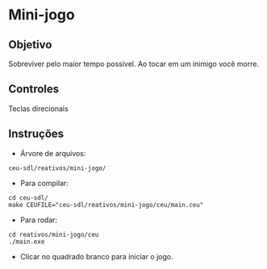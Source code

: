 Mini-jogo
===

Objetivo
----
Sobreviver pelo maior tempo possível.
Ao tocar em um inimigo você morre.

Controles
----
Teclas direcionais

Instruções
----

* Árvore de arquivos:

```
ceu-sdl/reativos/mini-jogo/
```


* Para compilar:

```
cd ceu-sdl/
make CEUFILE="ceu-sdl/reativos/mini-jogo/ceu/main.ceu"
```

* Para rodar:

```
cd reativos/mini-jogo/ceu
./main.exe
```

* Clicar no quadrado branco para iniciar o jogo.
